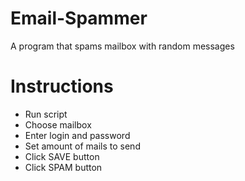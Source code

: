 # Email-Spammer
A program that spams mailbox with random messages

# Instructions

- Run script
- Choose mailbox
- Enter login and password
- Set amount of mails to send
- Click SAVE button
- Click SPAM button
